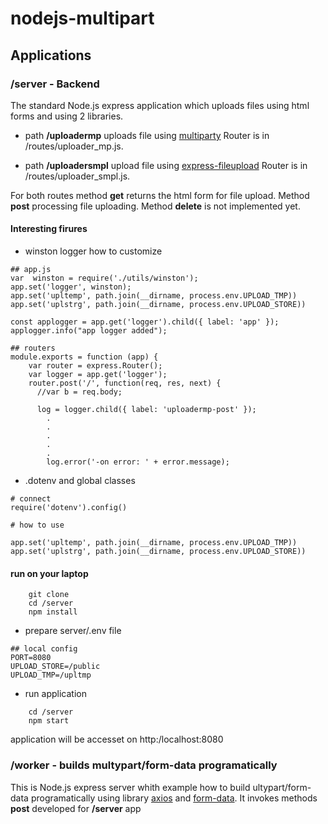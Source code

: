 # nodejs-multipart

## Applications

### /server - Backend

The standard Node.js express application which uploads files using html forms and using 2 libraries.

- path **/uploadermp**   uploads file using [multiparty](https://www.npmjs.com/package/multiparty)
Router is in /routes/uploader_mp.js.

- path **/uploadersmpl** upload file using [express-fileupload](https://www.npmjs.com/package/express-fileupload)
Router is  in /routes/uploader_smpl.js.

For both routes method **get**  returns the html form for file upload. Method **post** processing file uploading.
Method **delete** is not  implemented yet.
#### Interesting firures


- winston logger  how to  customize

```
## app.js
var  winston = require('./utils/winston');
app.set('logger', winston);
app.set('upltemp', path.join(__dirname, process.env.UPLOAD_TMP))
app.set('uplstrg', path.join(__dirname, process.env.UPLOAD_STORE))

const applogger = app.get('logger').child({ label: 'app' });
applogger.info("app logger added");

## routers
module.exports = function (app) {
    var router = express.Router();
    var logger = app.get('logger');
    router.post('/', function(req, res, next) {
      //var b = req.body;
      
      log = logger.child({ label: 'uploadermp-post' });
        .
        .
        .
        .
        .
        log.error('-on error: ' + error.message);

```
- .dotenv and global classes

```
# connect
require('dotenv').config()

# how to use

app.set('upltemp', path.join(__dirname, process.env.UPLOAD_TMP))
app.set('uplstrg', path.join(__dirname, process.env.UPLOAD_STORE))

```



#### run on your laptop


```
    git clone
    cd /server
    npm install
``````

-  prepare server/.env file

```
## local config
PORT=8080
UPLOAD_STORE=/public
UPLOAD_TMP=/upltmp
```

- run application

```
    cd /server
    npm start

```

application will be accesset on http:/localhost:8080


### /worker -  builds multypart/form-data programatically

This is  Node.js express server whith example how to build ultypart/form-data programatically using library [axios](https://www.npmjs.com/package/axios) and [form-data](https://www.npmjs.com/package/form-data). It invokes methods  **post** developed for **/server** app






